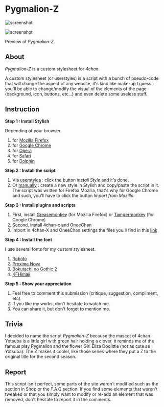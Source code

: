# Pygmalion-Z

![screenshot](https://s1.gifyu.com/images/Screenshot-1272.png)

![screenshot](https://s1.gifyu.com/images/Screenshot-1273.png)

Preview of <i>Pygmalion-Z</i>.

About
-------------------------------

<i>Pygmalion-Z</i> is a custom stylesheet for <i>4chan</i>.

A custom stylesheet (or userstyles) is a script with a bunch of pseudo-code that will change the aspect of any website, it's kind like make-up I guess : you'll be able to change/modify the visual of the elements of the page (background, icon, buttons, etc...) and even delete some useless stuff.

Instruction
-------------------------------

<strong>Step 1 : Install Stylish</strong> 

<span>Depending of your browser.</span>
<ol>
<li>for <a href="https://addons.mozilla.org/en-US/firefox/addon/stylish/">Mozilla Firefox</a></li>
<li>for <a href="https://chrome.google.com/webstore/detail/stylish-custom-themes-for/fjnbnpbmkenffdnngjfgmeleoegfcffe?hl=en">Google Chrome</a></li>
<li>for <a href="https://addons.opera.com/en/extensions/details/stylish/">Opera</a></li>
<li>for <a href="http://sobolev.us/stylish/">Safari</a></li>
<li> for <a href="https://play.google.com/store/apps/details?id=ru.pmmlabs.stylish&amp;hl=en">Dolphin</a></li>
</ol>

<strong>Step 2 : Install the script </strong>
<ol>
<li> Via <a href="https://userstyles.org/styles/144764/pygmalion-z-4chan-css">userstyles</a> : click the button <i>install Style</i> and it's done.</li>
<li> Or <a href="https://pastebin.com/EPjYX3yH">manually</a> : create a new style in Stylish and copy/paste the script in it. The script was written for Firefox Mozilla, that's why for Google Chrome and such, you'll have to click the button <i>Import from Mozilla.</i></li>
</ol>

<strong> Step 3 : Install plugins and scripts </strong>
<ol>
<li>First, install <a href="https://addons.mozilla.org/en-US/firefox/addon/greasemonkey/">Greasemonkey</a> (for Mozilla Firefox) or <a href="https://chrome.google.com/webstore/detail/tampermonkey/dhdgffkkebhmkfjojejmpbldmpobfkfo?hl=en">Tampermonkey</a> (for Google Chrome) </li>
<li>Second, install <a href="https://github.com/ccd0/4chan-x">4chan-x</a> and <a href="github.com/Nebukazar/OneeChan">OneeChan</a></li>
<li>Import in 4chan-X and OneeChan settings the files you'll find in this <a href="https://mega.nz/#F!kO4igYiY!xWataLIzufNPuqw0W0t73g">link</a></li>
</ol>

<strong>Step 4 : Install the font </strong> 

I use several fonts for my custom stylesheet.
<ol>
<li> <a href="https://www.fontsquirrel.com/fonts/roboto">Roboto</a></li>
<li> <a href="https://mega.nz/#F!x0kEyB6Q!wlyJiWObHX4U9oSW7IRgmA">Proxima Nova</a></li>
<li> <a href="http://www.freejapanesefont.com/bokutachi-gothic-2-bold/">Bokutachi no Gothic 2 </a></li>
<li> <a href="http://www.freejapanesefont.com/kf-himaji/">KFHimaji</a></li>
</ol>

<strong>Step 5 : Show your appreciation </strong>
<ol>
<li>Feel free to comment this submission (critique, suggestion, compliment, etc).</li>
<li>If you like my works, don't hesitate to watch me.</li>
<li>You can share it, but don't forget to mention me.</li>
</ol>

Trivia
-------------------------------

I decided to name the script <i>Pygmalion-Z</i> because the mascot of 4chan Yotsuba is a little girl with green hair holding a clover, it reminds me of the famous play Pygmalion and the flower Girl Eliza Doolittle (not as cute as Yotsuba). The <i>Z</i> makes it cooler, like those series where they put a Z to the original title for the second season.

Report
-------------------------------

This script isn't perfect, some parts of the site weren't modified such as the section in Shop or the F.A.Q section. If you find some elements that weren't tweaked or that you simply want to modify or re-add an element that was removed, don't hesitate to report it in the comments.
